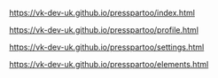 https://vk-dev-uk.github.io/presspartoo/index.html

https://vk-dev-uk.github.io/presspartoo/profile.html

https://vk-dev-uk.github.io/presspartoo/settings.html

https://vk-dev-uk.github.io/presspartoo/elements.html